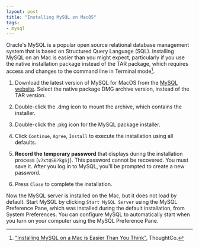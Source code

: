 ```yaml
---
layout: post
title: "Installing MySQL on MacOS"
tags:
- mysql
---
```


Oracle's MySQL is a popular open source relational database management system that is based on Structured Query Language (SQL). Installing MySQL on an Mac is easier than you might expect, particularly if you use the native installation package instead of the TAR package, which requires access and changes to the command line in Terminal mode[^ins].

1. Download the latest version of MySQL for MacOS from the [MySQL website](https://dev.mysql.com/downloads/mysql/). Select the native package DMG archive version, instead of the TAR version.

2. Double-click the .dmg icon to mount the archive, which contains the installer.

3. Double-click the .pkg icon for the MySQL package installer.

4. Click `Continue`, `Agree`, `Install` to execute the installation using all defaults.

5. __Record the temporary password__ that displays during the installation process (`v7xtQSB?kgSj`). This password cannot be recovered. You must save it. After you log in to MySQL, you'll be prompted to create a new password.

6. Press `Close` to complete the installation.

Now the MySQL server is installed on the Mac, but it does not load by default. Start MySQL by clicking `Start MySQL Server` using the MySQL Preference Pane, which was installed during the default installation, from System Preferences. You can configure MySQL to automatically start when you turn on your computer using the MySQL Preference Pane.


[^ins]: ["Installing MySQL on a Mac is Easier Than You Think"](https://www.thoughtco.com/installing-mysql-on-mac-2693866), ThoughtCo.